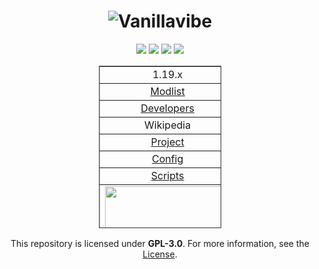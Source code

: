 <div align="center">

# ![Vanillavibe](https://user-images.githubusercontent.com/97899734/170998008-d68f9d8f-07e4-4a1e-8d8d-3b8db7c88af5.png)

[![](https://img.shields.io/badge/mod%20loader-fabric-yellow?style=flat-round)](https://fabricmc.net/)
[![](https://img.shields.io/static/v1?label=status&message=not-released&color=orange)](https://vanillavibe.website/)
[![](https://img.shields.io/static/v1?label=status&message=poor&color=pink)](https://vanillavibe.website/)
[![](https://img.shields.io/badge/License-GPLv3-blue.svg)](https://github.com/ModsforModpacks/Vanillavibe/blob/main/1.19.X/Vanillavibe/LICENSE.md)

<table style="border-collapse: collapse; width: 38.843%; height: 260px;" border="1">
<tbody>
<tr style="height: 18px;">
<td style="width: 70%; height: 18px; text-align: center;">
<div align="center">1.19.x</div>
</td>
</tr>
<tr style="height: 18px;">
<td style="width: 70%; height: 18px; text-align: center;">
<div align="center"><a href="https://github.com/ModsforModpacks/Vanillavibe/blob/main/1.19.X/Vanillavibe/MODPACK/MODLIST.md"><div align="center">Modlist</a></td>
</td>
</tr>
<tr style="height: 18px;">
<td style="width: 70%; height: 18px; text-align: center;">
<div align="center"><a href="https://github.com/ModsforModpacks/Vanillavibe/blob/main/DEVELOPERS.md"><div align="center">Developers</a></td>
</td>
</tr>
<tr style="height: 18px;">
<td style="width: 70%; height: 18px; text-align: center;">
<div align="center">Wikipedia</div>
</td>
</tr>
<tr style="height: 18px;">
<td style="width: 70%; height: 18px; text-align: center;">
<div align="center"><a href="https://github.com/ModsforModpacks/Vanillavibe"><div align="center">Project</a></td>
</td>
</tr>
<tr style="height: 18px;">
<td style="width: 70%; height: 18px; text-align: center;">
<div align="center"><a href="https://github.com/ModsforModpacks/Vanillavibe/tree/main/1.19.X/Vanillavibe/MODPACK/config"><div align="center">Config</a></td>
</td>
</tr>
<tr style="height: 18px;">
<td style="width: 70%; height: 18px; text-align: center;">
<div align="center"><a href="https://github.com/ModsforModpacks/Vanillavibe/tree/main/1.19.X/Vanillavibe/MODPACK/kubejs"><div align="center">Scripts</a></td>

</td>
</tr>
<tr style="height: 100px;">
<td style="width: 70%; height: 100px;"><a href="https://github.com/ModsforModpacks/Vanillavibe/"><img style="display: block; margin-left: auto; margin-right: auto;" src="" width="200" height="115"/>
</a></td>
</tr>
</tbody>
</table>
</div>
<div align="center">
   
This repository is licensed under **GPL-3.0**. For more information, see the [License](https://github.com/ModsforModpacks/Vanillavibe/blob/main/1.19.X/Vanillavibe/LICENSE.md).
</div>
